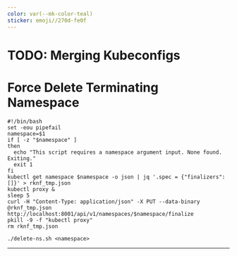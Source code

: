 ```yaml
---
color: var(--mk-color-teal)
sticker: emoji//270d-fe0f
---
```

# TODO: Merging Kubeconfigs

# Force Delete Terminating Namespace

```shell title=delete-ns.sh
#!/bin/bash
set -eou pipefail
namespace=$1
if [ -z "$namespace" ]
then
  echo "This script requires a namespace argument input. None found. Exiting."
  exit 1
fi
kubectl get namespace $namespace -o json | jq '.spec = {"finalizers":[]}' > rknf_tmp.json
kubectl proxy &
sleep 5
curl -H "Content-Type: application/json" -X PUT --data-binary @rknf_tmp.json http://localhost:8001/api/v1/namespaces/$namespace/finalize
pkill -9 -f "kubectl proxy"
rm rknf_tmp.json
```

```shell
./delete-ns.sh <namespace>
```

---
